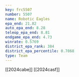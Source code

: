 ```yaml
---
key: frc5507
number: 5507
name: Robotic Eagles
epa_end: 21.82
auto_epa_end: 8.28
teleop_epa_end: 8.81
endgame_epa_end: 4.73
winrate: 0.5769
district_epa_rank: 384
district_epa_percentile: 0.7868
type: Team
---
```

[[2024cabe]]
[[2024casf]]
